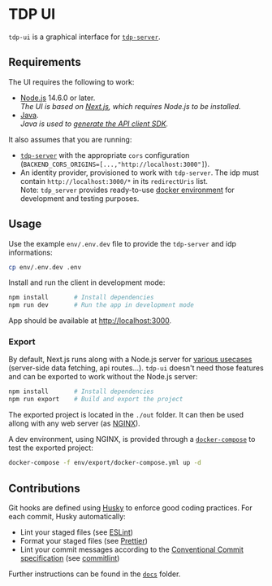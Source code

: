 # TDP UI

`tdp-ui` is a graphical interface for [`tdp-server`](https://github.com/TOSIT-IO/tdp-server).

## Requirements

The UI requires the following to work:

- [Node.js](https://nodejs.org/en/) 14.6.0 or later.  
  _The UI is based on [Next.js](https://nextjs.org/), which requires Node.js to be installed._
- [Java](https://www.java.com/).  
  _Java is used to [generate the API client SDK](docs/openapi-client.md)._

It also assumes that you are running:

- [`tdp-server`](https://github.com/TOSIT-IO/tdp-server) with the appropriate `cors` configuration (`BACKEND_CORS_ORIGINS=[...,"http://localhost:3000"]`).
- An identity provider, provisioned to work with `tdp-server`. The idp must contain `http://localhost:3000/*` in its `redirectUris` list.  
  Note: `tdp_server` provides ready-to-use [docker environment](https://github.com/TOSIT-IO/tdp-server/tree/master/dev) for development and testing purposes.

## Usage

Use the example `env/.env.dev` file to provide the `tdp-server` and idp informations:

```bash
cp env/.env.dev .env
```

Install and run the client in development mode:

```bash
npm install       # Install dependencies
npm run dev       # Run the app in development mode
```

App should be available at <http://localhost:3000>.

### Export

By default, Next.js runs along with a Node.js server for [various usecases](https://nextjs.org/docs/advanced-features/static-html-export#unsupported-features) (server-side data fetching, api routes...). `tdp-ui` doesn't need those features and can be exported to work without the Node.js server:

```bash
npm install       # Install dependencies
npm run export    # Build and export the project
```

The exported project is located in the `./out` folder. It can then be used allong with any web server (as [NGINX](https://www.nginx.com/)).

A dev environment, using NGINX, is provided through a [`docker-compose`](env/export/docker-compose.yml) to test the exported project:

```bash
docker-compose -f env/export/docker-compose.yml up -d
```

## Contributions

Git hooks are defined using [Husky](https://typicode.github.io/husky/#/) to enforce good coding practices. For each commit, Husky automatically:

- Lint your staged files (see [ESLint](https://eslint.org/))
- Format your staged files (see [Prettier](https://prettier.io/))
- Lint your commit messages according to the [Conventional Commit specification](https://www.conventionalcommits.org/en/v1.0.0/) (see [commitlint](https://github.com/conventional-changelog/commitlint))

Further instructions can be found in the [`docs`](docs/) folder.
